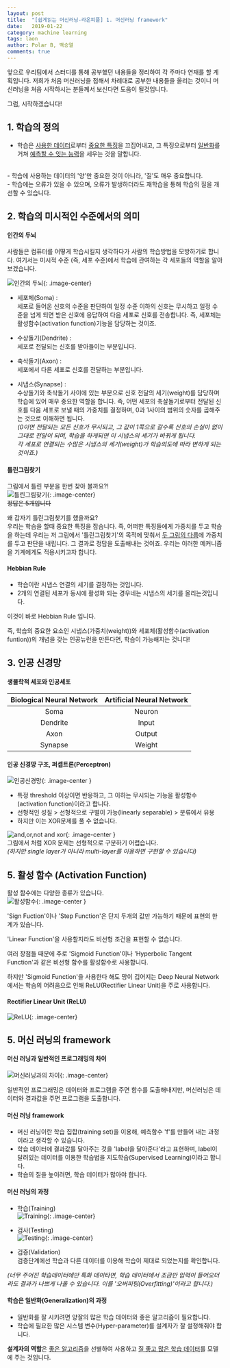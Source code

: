 ```yaml
---
layout: post
title:  "[쉽게읽는 머신러닝-라온피플] 1. 머신러닝 framework"
date:   2019-01-22
category: machine learning
tags: laon
author: Polar B, 백승열
comments: true
---
```


앞으로 우리팀에서 스터디를 통해 공부했던 내용들을 정리하여 각 주마다 연재를 할 계획입니다. 저희가 처음 머신러닝을 접해서 차례대로 공부한 내용들을 올리는 것이니 머신러닝을 처음 시작하시는 분들께서 보신다면 도움이 될것입니다.

그럼, 시작하겠습니다!

## 1. 학습의 정의
- 학습은 <u>사용한 데이터</u>로부터 <u>중요한 특징</u>을 끄집어내고, 그 특징으로부터 <u>일반화</u>를 거쳐 <u>예측할 수 잇는 능력</u>을 세우는 것을 말합니다.
<br>
- 학습에 사용하는 데이터의 '양'만 중요한 것이 아니라, '질'도 매우 중요합니다.
<br>
- 학습에는 오류가 있을 수 있으며, 오류가 발생하더라도 재학습을 통해 학습의 질을 개선할 수 있습니다.
<br>  

## 2. 학습의 미시적인 수준에서의 의미
#### 인간의 두뇌<br>
사람들은 컴퓨터를 어떻게 학습시킬지 생각하다가 사람의 학습방법을 모방하기로 합니다. 여기서는 미시적 수준 (즉, 세포 수준)에서 학습에 관여하는 각 세포들의 역할을 알아보겠습니다.

![인간의 두뇌](/assets/images/Laon/week1-1-1.png){: .image-center}<br>
 - 세포체(Soma) : <br>
 세포로 들어온 신호의 수준을 판단하여 일정 수준 이하의 신호는 무시하고 일정 수준을 넘게 되면 받은 신호에 응답하여 다음 세포로 신호를 전송합니다. 즉, 세포체는 활성함수(activation function)기능을 담당하는 것이죠.

 - 수상돌기(Dendrite) : <br>
 세포로 전달되는 신호를 받아들이는 부분입니다.

 - 축삭돌기(Axon) : <br>
 세포에서 다른 세포로 신호를 전달하는 부분입니다.

 - 시냅스(Synapse) : <br>
 수상돌기와 축삭돌기 사이에 있는 부분으로 신호 전달의 세기(weight)를 담당하며 학습에 있어 매우 중요한 역할을 합니다. 즉, 어떤 세포의 축살돌기로부터 전달된 신호를 다음 세포로 보낼 때의 가중치를 결정하며, 0과 1사이의 범위의 숫자를 곱해주는 것으로 이해하면 됩니다.<br>
 _(0이면 전달되는 모든 신호가 무시되고, 그 값이 1쪽으로 갈수록 신호의 손실이 없이 그대로 전달이 되며, 학습을 하게되면 이 시냅스의 세기가 바뀌게 됩니다.<br>
 각 세포로 연결되는 수많은 시냅스의 세기(weight)가 학습의도에 따라 변하게 되는 것이죠.)_

 #### 틀린그림찾기
 그림에서 틀린 부분을 한번 찾아 볼까요?!<br>
![틀린그림찾기](/assets/images/Laon/week1-1-2.png){: .image-center}<br>
~~정답은 5개입니다~~

왜 갑자기 틀린그림찾기를 했을까요?<br>
우리는 학습을 할때 중요한 특징을 잡습니다. 즉, 어떠한 특징들에게 가중치를 두고 학습을 하는데 우리는 저 그림에서 '틀린그림찾기'의 목적에 맞춰서 <u>두 그림의 다름</u>에 가중치를 두고 판단을 내립니다. 그 결과로 정답을 도출해내는 것이죠. 우리는 이러한 메커니즘을 기계에게도 적용시키고자 합니다.

#### Hebbian Rule
- 학습이란 시냅스 연결의 세기를 결정하는 것입니다.
- 2개의 연결된 세포가 동시에 활성화 되는 경우네는 시냅스의 세기를 올리는것입니다.

이것이 바로 Hebbian Rule 입니다.

즉, 학습의 중요한 요소인 시냅스(가중치(weight))와 세포체(활성함수(activation funtion))의 개념을 갖는 인공뉴런을 만든다면, 학습이 가능해지는 것니다!

## 3. 인공 신경망
#### 생물학적 세포와 인공세포
| Biological Neural Network | Artificial Neural Network |
|:---:|:---:|
| Soma | Neuron |
| Dendrite | Input |
| Axon | Output |
| Synapse | Weight |
#### 인공 신경망 구조, 퍼셉트론(Perceptron)
![인공신경망](/assets/images/Laon/week1-1-3.png){: .image-center }<br>
- 특정 threshold 이상이면 반응하고, 그 이하는 무시되는 기능을 활성함수(activation function)이라고 합니다.
- 선형적인 성질 > 선형적으로 구별이 가능(linearly separable) > 분류에서 유용
- 하지만 이는 XOR문제를 풀 수 없습니다. <br>

![and,or,not and xor](/assets/images/Laon/week1-1-4.png){: .image-center }<br>
그림에서 처럼 XOR 문제는 선형적으로 구분하기 어렵습니다.<br>
_(하지만 single layer가 아니라 multi-layer를 이용하면 구현할 수 있습니다)_

## 5. 활성 함수 (Activation Function)

활성 함수에는 다양한 종류가 있습니다.<br>
![활성함수](/assets/images/Laon/week1-1-5.png){: .image-center }<br>

'Sign Fuction'이나 'Step Function'은 단지 두개의 값만 가능하기 때문에 표현의 한계가 있습니다.

'Linear Function'을 사용할지라도 비선형 조건을 표현할 수 없습니다.

여러 장점들 때문에 주로 'Sigmoid Function'이나 'Hyperbolic Tangent Function'과 같은 비선형 함수를 활성함수로 사용합니다.

하지만 'Sigmoid Function'을 사용한다 해도 망이 깁어지는 Deep Neural Network에서는 학습의 어려움으로 인해 ReLU(Rectifier Linear Unit)을 주로 사용합니다.
#### Rectifier Linear Unit (ReLU)
![ReLU](/assets/images/Laon/week1-1-6.png){: .image-center}<br>

## 5. 머신 러닝의 framework

#### 머신 러닝과 일반적인 프로그래밍의 차이

![머신러닝과의 차이](/assets/images/Laon/week1-1-7.png){: .image-center}<br>

일반적인 프로그래밍은 데이터와 프로그램을 주면 함수를 도출해내지만, 머신러닝은 데이터와 결과값을 주면 프로그램을 도출합니다.

#### 머신 러닝 framework

- 머신 러닝이란 학습 집합(training set)을 이용해, 예측함수 'f'를 만들어 내는 과정이라고 생각할 수 있습니다.
- 학습 데이터에 결과값를 달아주는 것을 'label을 달아준다'라고 표현하며, label이 달려있는 데이터를 이용한 학습법을 지도학습(Supervised Learning)이라고 합니다.
- 학습의 질을 높이려면, 학습 데이터가 많아야 합니다.

#### 머신 러닝의 과정
- 학습(Training)<br>
![Training](/assets/images/Laon/week1-1-8.png){: .image-center}<br>

- 검사(Testing)<br>
![Testing](/assets/images/Laon/week1-1-9.png){: .image-center}<br>

- 검증(Validation)<br>
검증단계에선 학습과 다른 데이터를 이용해 학습이 제대로 되었는지를 확인합니다.

_(너무 주어진 학습데이터에만 특화 데이타면, 학습 데이터에서 조금만 입력이 들어오더라도 결과가 나쁘게 나올 수 있습니다. 이를 '오버피팅(Overfitting)'이라고 합니다.)_


#### 학습은 일반화(Generalization)의 과정
- 일반화를 잘 시키려면 양잘의 많은 학습 데이터와 좋은 알고리즘이 필요합니다.
- 학습에 필요한 많은 시스템 변수(Hyper-parameter)를 설계자가 잘 설정해줘야 합니다.

<b>설계자의 역할</b>은 <u>좋은 알고리즘</u>을 선별하여 사용하고 <u>질 좋고 많은 학습 데이터</u>를 모델에 주는 것입니다.
